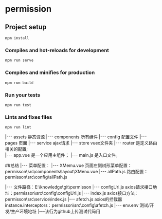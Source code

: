 # permission

## Project setup
```
npm install
```

### Compiles and hot-reloads for development
```
npm run serve
```

### Compiles and minifies for production
```
npm run build
```

### Run your tests
```
npm run test
```

### Lints and fixes files
```
npm run lint
```


|--- assets 静态资源
|--- components 所有组件
|--- config 配置文件
|--- pages 页面
|--- service ajax请求
|--- store vuex文件夹
|--- router 是定义路由相关的配置;  
|--- app.vue 是一个应用主组件；
|--- main.js 是入口文件。



##总结
|--- 菜单配置：
|--- XMemu.vue 页面左侧树形菜单配置：permisson\src\components\layout\XMenu.vue
|--- allPath.js 路由配置：permisson\src\config\allPath.js

|--- 文件路径：E:\knowledge\git\permisson
|--- configUrl.js axios请求接口地址：permisson\src\config\configUrl.js
|--- index.js axios接口方法：permisson\src\service\index.js
|--- afetch.js axios的拦截器instance.interceptors：permisson\src\config\afetch.js
|--- env.env 测试/开发/生产环境地址
|---该行为github上传测试代码用




